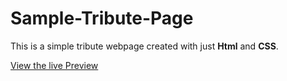 # Sample-Tribute-Page

This is a simple tribute webpage created with just **Html** and **CSS**.

[View the live Preview](https://codepen.io/Chisom_Nnabuihe/full/abOqrvV)
